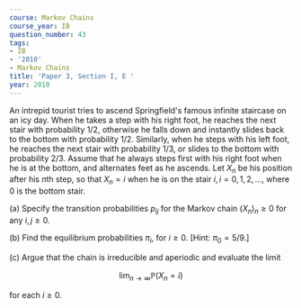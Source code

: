```yaml
---
course: Markov Chains
course_year: IB
question_number: 43
tags:
- IB
- '2010'
- Markov Chains
title: 'Paper 3, Section I, E '
year: 2010
---
```




An intrepid tourist tries to ascend Springfield's famous infinite staircase on an icy day. When he takes a step with his right foot, he reaches the next stair with probability $1 / 2$, otherwise he falls down and instantly slides back to the bottom with probability $1 / 2$. Similarly, when he steps with his left foot, he reaches the next stair with probability $1 / 3$, or slides to the bottom with probability $2 / 3$. Assume that he always steps first with his right foot when he is at the bottom, and alternates feet as he ascends. Let $X_{n}$ be his position after his $n$th step, so that $X_{n}=i$ when he is on the stair $i, i=0,1,2, \ldots$, where 0 is the bottom stair.

(a) Specify the transition probabilities $p_{i j}$ for the Markov chain $\left(X_{n}\right)_{n} \geqslant 0$ for any $i, j \geqslant 0$.

(b) Find the equilibrium probabilities $\pi_{i}$, for $i \geqslant 0$. [Hint: $\left.\pi_{0}=5 / 9 .\right]$

(c) Argue that the chain is irreducible and aperiodic and evaluate the limit

$$\lim _{n \rightarrow \infty} \mathbb{P}\left(X_{n}=i\right)$$

for each $i \geqslant 0$.